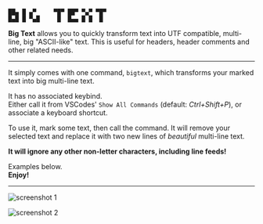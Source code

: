 ```
██▄ █ ▄▀     ▀█▀ ██▀ ▀▄▀ ▀█▀
█▄█ █ ▀▄█     █  █▄▄ █ █  █
```

**Big Text** allows you to quickly transform text into UTF compatible, multi-line, big "ASCII-like" text.
This is useful for headers, header comments and other related needs.

----------

It simply comes with one command, `bigtext`, which transforms your marked text into big multi-line text.

It has no associated keybind.  
Either call it from VSCodes' `Show All Commands` (default: *Ctrl+Shift+P*), or associate a keyboard shortcut.

To use it, mark some text, then call the command.
It will remove your selected text and replace it with two new lines of *beautiful* multi-line text.

**It will ignore any other non-letter characters, including line feeds!**

Examples below.  
**Enjoy!**

----------

![screenshot 1](https://i.imgur.com/6Z1S2CA.png)

![screenshot 2](https://i.imgur.com/Ag2tWgT.png)
